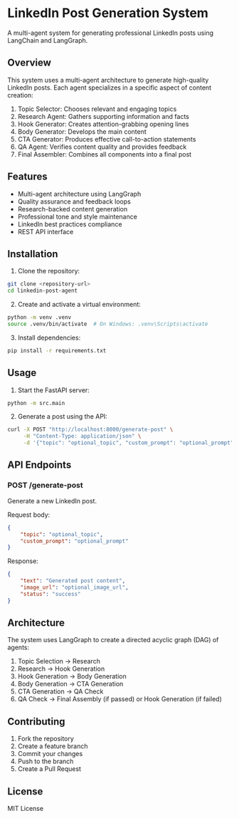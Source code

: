 # LinkedIn Post Generation System

A multi-agent system for generating professional LinkedIn posts using LangChain and LangGraph.

## Overview

This system uses a multi-agent architecture to generate high-quality LinkedIn posts. Each agent specializes in a specific aspect of content creation:

1. Topic Selector: Chooses relevant and engaging topics
2. Research Agent: Gathers supporting information and facts
3. Hook Generator: Creates attention-grabbing opening lines
4. Body Generator: Develops the main content
5. CTA Generator: Produces effective call-to-action statements
6. QA Agent: Verifies content quality and provides feedback
7. Final Assembler: Combines all components into a final post

## Features

- Multi-agent architecture using LangGraph
- Quality assurance and feedback loops
- Research-backed content generation
- Professional tone and style maintenance
- LinkedIn best practices compliance
- REST API interface

## Installation

1. Clone the repository:
```bash
git clone <repository-url>
cd linkedin-post-agent
```

2. Create and activate a virtual environment:
```bash
python -m venv .venv
source .venv/bin/activate  # On Windows: .venv\Scripts\activate
```

3. Install dependencies:
```bash
pip install -r requirements.txt
```

## Usage

1. Start the FastAPI server:
```bash
python -m src.main
```

2. Generate a post using the API:
```bash
curl -X POST "http://localhost:8000/generate-post" \
     -H "Content-Type: application/json" \
     -d '{"topic": "optional_topic", "custom_prompt": "optional_prompt"}'
```

## API Endpoints

### POST /generate-post

Generate a new LinkedIn post.

Request body:
```json
{
    "topic": "optional_topic",
    "custom_prompt": "optional_prompt"
}
```

Response:
```json
{
    "text": "Generated post content",
    "image_url": "optional_image_url",
    "status": "success"
}
```

## Architecture

The system uses LangGraph to create a directed acyclic graph (DAG) of agents:

1. Topic Selection → Research
2. Research → Hook Generation
3. Hook Generation → Body Generation
4. Body Generation → CTA Generation
5. CTA Generation → QA Check
6. QA Check → Final Assembly (if passed) or Hook Generation (if failed)

## Contributing

1. Fork the repository
2. Create a feature branch
3. Commit your changes
4. Push to the branch
5. Create a Pull Request

## License

MIT License 